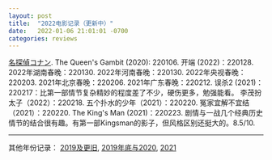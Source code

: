 ```yaml
---
layout: post
title:  "2022电影记录（更新中）"
date:   2022-01-06 21:01:01 -0700
categories: reviews
---
```

[名探偵コナン](https://www.lintj.com/reviews/2018/08/18/Conan.html).
The Queen's Gambit (2020): 220106.
开端 (2022)：220128.
2022年湖南春晚：220130.
2022年河南春晚：220130.
2022年央视春晚：220203.
2021年北京春晚：220206.
2021年广东春晚：220212.
误杀2 (2021)：220217：比第一部情节复杂精妙的程度差了不少，硬伤更多，勉强能看。
李茂扮太子（2022）：220218.
五个扑水的少年（2021）：220220.
冤家宜解不宜结（2021）：220220.
The King's Man (2021)：220223. 剧情与一战几个经典历史情节的结合很有趣。有第一部Kingsman的影子，但风格区别还挺大的。8.5/10.

---
其他年份记录：
[2019及更旧](https://www.lintj.com/reviews/2019/11/29/older2019Movies.html), [2019年底与2020](https://www.lintj.com/reviews/2019/11/30/2020Movieswith2019.html), [2021](https://www.lintj.com/reviews/2021/01/03/2021Movies.html)
